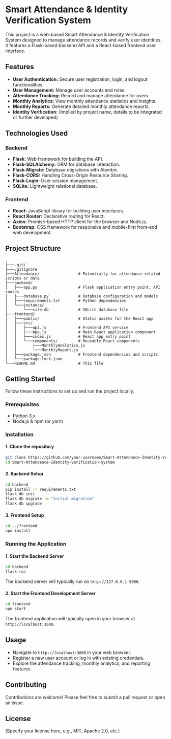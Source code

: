 # Smart Attendance & Identity Verification System

This project is a web-based Smart Attendance & Identity Verification System designed to manage attendance records and verify user identities. It features a Flask-based backend API and a React-based frontend user interface.

## Features

*   **User Authentication:** Secure user registration, login, and logout functionalities.
*   **User Management:** Manage user accounts and roles.
*   **Attendance Tracking:** Record and manage attendance for users.
*   **Monthly Analytics:** View monthly attendance statistics and insights.
*   **Monthly Reports:** Generate detailed monthly attendance reports.
*   **Identity Verification:** (Implied by project name, details to be integrated or further developed)

## Technologies Used

### Backend

*   **Flask:** Web framework for building the API.
*   **Flask-SQLAlchemy:** ORM for database interaction.
*   **Flask-Migrate:** Database migrations with Alembic.
*   **Flask-CORS:** Handling Cross-Origin Resource Sharing.
*   **Flask-Login:** User session management.
*   **SQLite:** Lightweight relational database.

### Frontend

*   **React:** JavaScript library for building user interfaces.
*   **React Router:** Declarative routing for React.
*   **Axios:** Promise-based HTTP client for the browser and Node.js.
*   **Bootstrap:** CSS framework for responsive and mobile-first front-end web development.

## Project Structure

```
.
├───.git/
├───.gitignore
├───Attendance/                 # Potentially for attendance-related scripts or data
├───backend/
│   ├───app.py                  # Flask application entry point, API routes
│   ├───database.py             # Database configuration and models
│   ├───requirements.txt        # Python dependencies
│   └───instance/
│       └───site.db             # SQLite database file
├───frontend/
│   ├───public/                 # Static assets for the React app
│   ├───src/
│   │   ├───api.js              # Frontend API service
│   │   ├───App.js              # Main React application component
│   │   ├───index.js            # React app entry point
│   │   └───components/         # Reusable React components
│   │       ├───MonthlyAnalytics.js
│   │       └───MonthlyReport.js
│   ├───package.json            # Frontend dependencies and scripts
│   └───package-lock.json
└───README.md                   # This file
```

## Getting Started

Follow these instructions to set up and run the project locally.

### Prerequisites

*   Python 3.x
*   Node.js & npm (or yarn)

### Installation

#### 1. Clone the repository

```bash
git clone https://github.com/your-username/Smart-Attendance-Identity-Verification-System.git
cd Smart-Attendance-Identity-Verification-System
```

#### 2. Backend Setup

```bash
cd backend
pip install -r requirements.txt
flask db init
flask db migrate -m "Initial migration"
flask db upgrade
```

#### 3. Frontend Setup

```bash
cd ../frontend
npm install
```

### Running the Application

#### 1. Start the Backend Server

```bash
cd backend
flask run
```
The backend server will typically run on `http://127.0.0.1:5000`.

#### 2. Start the Frontend Development Server

```bash
cd frontend
npm start
```
The frontend application will typically open in your browser at `http://localhost:3000`.

## Usage

*   Navigate to `http://localhost:3000` in your web browser.
*   Register a new user account or log in with existing credentials.
*   Explore the attendance tracking, monthly analytics, and reporting features.

## Contributing

Contributions are welcome! Please feel free to submit a pull request or open an issue.

## License

(Specify your license here, e.g., MIT, Apache 2.0, etc.)
